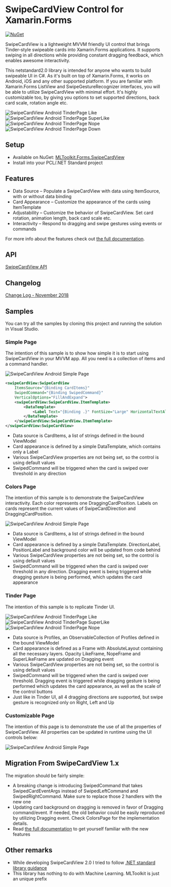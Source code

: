 # SwipeCardView Control for Xamarin.Forms

[![NuGet](https://img.shields.io/nuget/v/MLToolkit.Forms.SwipeCardView.svg?label=NuGet)](https://www.nuget.org/packages/MLToolkit.Forms.SwipeCardView/)

SwipeCardView is a lightweight MVVM friendly UI control that brings Tinder-style swipeable cards into Xamarin.Forms applications. It supports swiping in all directions while providing constant dragging feedback, which enables awesome interactivity.

This netstandard2.0 library is intended for anyone who wants to build swipeable UI in C#. As it's built on top of Xamarin.Forms, it works on Android, iOS and any other supported platform. If you are familiar with Xamarin.Forms ListView and SwipeGestureRecognizer interfaces, you will be able to utilize SwipeCardView with minimal effort. It's highly customizable too, by giving you options to set supported directions, back card scale, rotation angle etc.

![SwipeCardView Android TinderPage Like](docs/images/SwipeCardView_Android_TinderPage_Like.gif)
![SwipeCardView Android TinderPage SuperLike](docs/images/SwipeCardView_Android_TinderPage_SuperLike.gif)
![SwipeCardView Android TinderPage Nope](docs/images/SwipeCardView_Android_TinderPage_Nope.gif)
![SwipeCardView Android TinderPage Down](docs/images/SwipeCardView_Android_TinderPage_Down.gif)

## Setup

- Available on NuGet: [MLToolkit.Forms.SwipeCardView](https://www.nuget.org/packages/MLToolkit.Forms.SwipeCardView/)
- Install into your PCL/.NET Standard project

## Features

- Data Source – Populate a SwipeCardView with data using ItemSource, with or without data binding
- Card Appearance – Customize the appearance of the cards using ItemTemplate
- Adjustability – Customize the behavior of SwipeCardView. Set card rotation, animation length, back card scale etc.
- Interactivity – Respond to dragging and swipe gestures using events or commands

For more info about the features check out [the full documentation](docs/index.md).

## API

[SwipeCardView API](docs/api.md)

## Changelog

[Change Log - November 2018](docs/changelog.md)

## Samples

You can try all the samples by cloning this project and running the solution in Visual Studio.

### Simple Page

The intention of this sample is to show how simple it is to start using SwipeCardView in your MVVM app. All you need is a collection of items and a command handler.

![SwipeCardView Android Simple Page](docs/images/SwipeCardView_Android_SimplePage.png)

```XML
<swipeCardView:SwipeCardView
    ItemsSource="{Binding CardItems}"
    SwipedCommand="{Binding SwipedCommand}"
    VerticalOptions="FillAndExpand">
    <swipeCardView:SwipeCardView.ItemTemplate>
        <DataTemplate>
            <Label Text="{Binding .}" FontSize="Large" HorizontalTextAlignment="Center" VerticalTextAlignment="Center" BackgroundColor="Beige"/>
        </DataTemplate>
    </swipeCardView:SwipeCardView.ItemTemplate>
</swipeCardView:SwipeCardView>
```

- Data source is CardItems, a list of strings defined in the bound ViewModel
- Card appearance is defined by a simple DataTemplate, which contains only a Label
- Various SwipeCardView properties are not being set, so the control is using default values
- SwipedCommand will be triggered when the card is swiped over threshold in any direction

### Colors Page

The intention of this sample is to demonstrate the SwipeCardView interactivity. Each color represents one DraggingCardPosition. Labels on cards represent the current values of SwipeCardDirection and DraggingCardPosition.

![SwipeCardView Android Simple Page](docs/images/SwipeCardView_Android_ColorsPage.gif)

- Data source is CardItems, a list of strings defined in the bound ViewModel
- Card appearance is defined by a simple DataTemplate. DirectionLabel, PositionLabel and background color will be updated from code behind
- Various SwipeCardView properties are not being set, so the control is using default values
- SwipedCommand will be triggered when the card is swiped over threshold in any direction. Dragging event is being triggered while dragging gesture is being performed, which updates the card appearance

### Tinder Page

The intention of this sample is to replicate Tinder UI.

![SwipeCardView Android TinderPage Like](docs/images/SwipeCardView_Android_TinderPageLikeM.jpg)
![SwipeCardView Android TinderPage SuperLike](docs/images/SwipeCardView_Android_TinderPageSuperLikeM.jpg)
![SwipeCardView Android TinderPage Nope](docs/images/SwipeCardView_Android_TinderPageNopeM.jpg)

- Data source is Profiles, an ObservableCollection of Profiles defined in the bound ViewModel
- Card appearance is defined as a Frame with AbsoluteLayout containing all the necessary layers. Opacity LikeFrame, NopeFrame and SuperLikeFrame are updated on Dragging event
- Various SwipeCardView properties are not being set, so the control is using default values
- SwipedCommand will be triggered when the card is swiped over threshold. Dragging event is triggered while dragging gesture is being performed which updates the card appearance, as well as the scale of the control buttons
- Just like in Tinder UI, all 4 dragging directions are supported, but swipe gesture is recognized only on Right, Left and Up

### Customizable Page

The intention of this page is to demonstrate the use of all the properties of SwipeCardView. All properties can be updated in runtime using the UI controls below:

![SwipeCardView Android Simple Page](docs/images/SwipeCardView_Android_CustomizablePage.png)

## Migration From SwipeCardView 1.x

The migration should be fairly simple:

- A breaking change is introducing SwipedCommand that takes SwipedCardEventArgs instead of SwipedLeftCommand and SwipedRightCommand. Make sure to replace those 2 handlers with the new one
- Updating card background on dragging is removed in favor of Dragging command/event. If needed, the old behavior could be easily reproduced by utilizing Dragging event. Check ColorsPage for the implementation details.
- Read [the full documentation](docs/index.md) to get yourself familiar with the new features

## Other remarks

- While developing SwipeCardView 2.0 I tried to follow [.NET standard library guidance](https://docs.microsoft.com/en-us/dotnet/standard/library-guidance/)
- This library has nothing to do with Machine Learning. MLToolkit is just an unique prefix